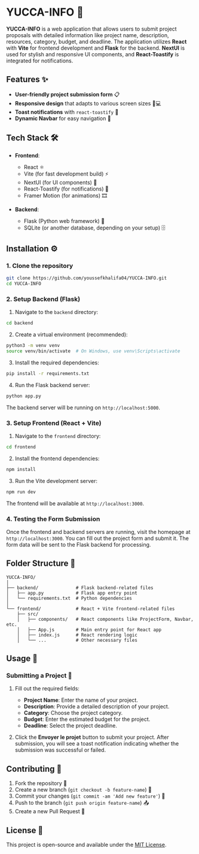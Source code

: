 
# YUCCA-INFO 🌿

**YUCCA-INFO** is a web application that allows users to submit project proposals with detailed information like project name, description, resources, category, budget, and deadline. The application utilizes **React** with **Vite** for frontend development and **Flask** for the backend. **NextUI** is used for stylish and responsive UI components, and **React-Toastify** is integrated for notifications.

## Features ✨

- **User-friendly project submission form** 📋
- **Responsive design** that adapts to various screen sizes 📱💻
- **Toast notifications** with `react-toastify` 🔔
- **Dynamic Navbar** for easy navigation 🧭

## Tech Stack 🛠️

- **Frontend**:
  - React ⚛️
  - Vite (for fast development build) ⚡
  - NextUI (for UI components) 🎨
  - React-Toastify (for notifications) 🔔
  - Framer Motion (for animations) 🎞️

- **Backend**:
  - Flask (Python web framework) 🐍
  - SQLite (or another database, depending on your setup) 🗄️

## Installation ⚙️

### 1. Clone the repository

```bash
git clone https://github.com/youssefkhalifa04/YUCCA-INFO.git
cd YUCCA-INFO
```

### 2. Setup Backend (Flask)

1. Navigate to the `backend` directory:

```bash
cd backend
```

2. Create a virtual environment (recommended):

```bash
python3 -m venv venv
source venv/bin/activate  # On Windows, use venv\Scripts\activate
```

3. Install the required dependencies:

```bash
pip install -r requirements.txt
```

4. Run the Flask backend server:

```bash
python app.py
```

The backend server will be running on `http://localhost:5000`.

### 3. Setup Frontend (React + Vite)

1. Navigate to the `frontend` directory:

```bash
cd frontend
```

2. Install the frontend dependencies:

```bash
npm install
```

3. Run the Vite development server:

```bash
npm run dev
```

The frontend will be available at `http://localhost:3000`.

### 4. Testing the Form Submission

Once the frontend and backend servers are running, visit the homepage at `http://localhost:3000`. You can fill out the project form and submit it. The form data will be sent to the Flask backend for processing.

## Folder Structure 📂

```
YUCCA-INFO/
│
├── backend/              # Flask backend-related files
│   ├── app.py            # Flask app entry point
│   └── requirements.txt  # Python dependencies
│
└── frontend/             # React + Vite frontend-related files
    ├── src/
    │   ├── components/   # React components like ProjectForm, Navbar, etc.
    │   ├── App.js        # Main entry point for React app
    │   ├── index.js      # React rendering logic
    │   └── ...           # Other necessary files
```

## Usage 🚀

### Submitting a Project 📝

1. Fill out the required fields:
   - **Project Name**: Enter the name of your project.
   - **Description**: Provide a detailed description of your project.
   - **Category**: Choose the project category.
   - **Budget**: Enter the estimated budget for the project.
   - **Deadline**: Select the project deadline.

2. Click the **Envoyer le projet** button to submit your project. After submission, you will see a toast notification indicating whether the submission was successful or failed.

## Contributing 🤝

1. Fork the repository 🍴
2. Create a new branch (`git checkout -b feature-name`) 🌱
3. Commit your changes (`git commit -am 'Add new feature'`) 💬
4. Push to the branch (`git push origin feature-name`) 📤
5. Create a new Pull Request 🚀

## License 📜

This project is open-source and available under the [MIT License](LICENSE).
